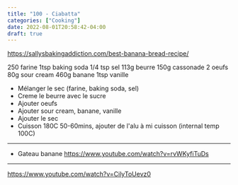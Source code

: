 ```yaml
---
title: "100 - Ciabatta"
categories: ["Cooking"]
date: 2022-08-01T20:58:42-04:00
draft: true
---
```

https://sallysbakingaddiction.com/best-banana-bread-recipe/

250 farine
1tsp baking soda
1/4 tsp sel
113g beurre
150g cassonade
2 oeufs
80g sour cream
460g banane
1tsp vanille

- Mélanger le sec (farine, baking soda, sel)
- Creme le beurre avec le sucre
- Ajouter oeufs
- Ajouter sour cream, banane, vanille
- Ajouter le sec
- Cuisson 180C 50-60mins, ajouter de l'alu à mi cuisson (internal temp 100C)
---
- Gateau banane
https://www.youtube.com/watch?v=rvWKyfiTuDs
---
https://www.youtube.com/watch?v=CilyToUevz0
